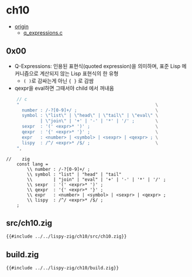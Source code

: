 # ch10

- [origin](https://www.buildyourownlisp.com/chapter10_q_expressions)
  - [q_expressions.c](https://github.com/orangeduck/BuildYourOwnLisp/blob/master/src/q_expressions.c)

## 0x00

- Q-Expressions: 인용된 표현식(quoted expression)을 의미하며, 표준 Lisp 메커니즘으로 계산되지 않는 Lisp 표현식의 한 유형
  - `( )`로 감싸는게 아닌 `{ }` 로 감쌈
- qexpr을 eval하면 그때서야 child 에서 꺼내옴


``` c
    // c
    "                                                    \
      number : /-?[0-9]+/ ;                              \
      symbol : \"list\" | \"head\" | \"tail\" | \"eval\" \
             | \"join\" | '+' | '-' | '*' | '/' ;        \
      sexpr  : '(' <expr>* ')' ;                         \
      qexpr  : '{' <expr>* '}' ;                         \
      expr   : <number> | <symbol> | <sexpr> | <qexpr> ; \
      lispy  : /^/ <expr>* /$/ ;                         \
    ",
```

``` zig
//    zig
    const lang =
        \\ number : /-?[0-9]+/ ;
        \\ symbol : "list" | "head" | "tail"
        \\        | "join" | "eval" | '+' | '-' | '*' | '/' ;
        \\ sexpr  : '(' <expr>* ')' ;
        \\ qexpr  : '{' <expr>* '}' ;
        \\ expr   : <number> | <symbol> | <sexpr> | <qexpr> ;
        \\ lispy  : /^/ <expr>* /$/ ;
    ;
```

## src/ch10.zig

``` zig
{{#include ../../lispy-zig/ch10/src/ch10.zig}}
```


## build.zig

``` zig
{{#include ../../lispy-zig/ch10/build.zig}}
```
